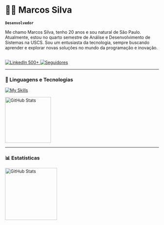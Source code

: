 # 👨‍💻 Marcos Silva

**`Desenvolvedor`**

Me chamo Marcos Silva, tenho 20 anos e sou natural de São Paulo. Atualmente, estou no quarto semestre de Análise e Desenvolvimento de Sistemas na USCS. Sou um entusiasta da tecnologia, sempre buscando aprender e explorar novas soluções no mundo da programação e inovação.
<br>
<br>
<p align="left">
    <a href="https://www.linkedin.com/in/1marcosilva/" target="_blank" title="Conecte-se comigo">
        <img 
            src="https://img.shields.io/badge/LinkedIn-500%2B-blue?style=for-the-badge&logo=linkedin&logoColor=white&labelColor=blue" 
            alt="LinkedIn 500+">
    </a>
  
<a href="https://github.com/marcosiilva?tab=followers">
    <img 
        alt="Seguidores" 
        title="Me siga no GitHub" 
        src="https://img.shields.io/github/followers/marcosiilva?color=black&labelColor=black&style=for-the-badge&logo=github&label=Seguidores&logoColor=white"
    />
</a>
</p>

---

### 🤖 Linguagens e Tecnologias
[![My Skills](https://skillicons.dev/icons?i=html,css,js,java,figma,notion)](https://skillicons.dev)
<p> 
  <img
        align="center"
        alt="GitHub Stats"
        height="150"
        src="https://github-readme-stats.vercel.app/api/top-langs/?username=marcosiilva&theme=tokyonight&layout=compact&custom_title=Tecnologias&langs_count=3"
    />
</p>

---

### 📊 Estatísticas

<p>
  <img 
        align="left"
        alt="GitHub Stats"
        height="170"
        style="padding-right: 20px;"
        src="https://github-readme-stats.vercel.app/api?username=marcosiilva&show_icons=true&theme=tokyonight&include_all_commits=true&locale=pt-br"
    />


    
</p>
